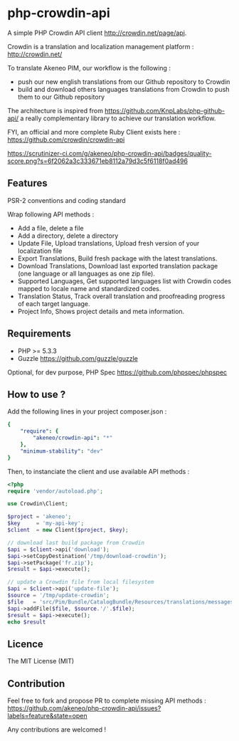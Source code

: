 php-crowdin-api
===============

A simple PHP Crowdin API client http://crowdin.net/page/api.

Crowdin is a translation and localization management platform : http://crowdin.net/

To translate Akeneo PIM, our workflow is the following :
* push our new english translations from our Github repository to Crowdin
* build and download others languages translations from Crowdin to push them to our Github repository

The architecture is inspired from https://github.com/KnpLabs/php-github-api/ a really complementary library to achieve our translation workflow.

FYI, an official and more complete Ruby Client exists here : https://github.com/crowdin/crowdin-api

https://scrutinizer-ci.com/g/akeneo/php-crowdin-api/badges/quality-score.png?s=6f2062a3c333671eb8112a79d3c5f6118f0ad496

Features
--------

PSR-2 conventions and coding standard

Wrap following API methods :
* Add a file, delete a file
* Add a directory, delete a directory
* Update File, Upload translations, Upload fresh version of your localization file
* Export Translations, Build fresh package with the latest translations.
* Download Translations, Download last exported translation package (one language or all languages as one zip file).
* Supported Languages, Get supported languages list with Crowdin codes mapped to locale name and standardized codes.
* Translation Status, Track overall translation and proofreading progress of each target language.
* Project Info, Shows project details and meta information.

Requirements
------------

* PHP >= 5.3.3
* Guzzle https://github.com/guzzle/guzzle

Optional, for dev purpose, PHP Spec https://github.com/phpspec/phpspec

How to use ?
------------

Add the following lines in your project composer.json :
```yaml
{
    "require": {
        "akeneo/crowdin-api": "*"
    },
    "minimum-stability": "dev"
}
```

Then, to instanciate the client and use available API methods :
```php
<?php
require 'vendor/autoload.php';

use Crowdin\Client;

$project = 'akeneo';
$key     = 'my-api-key';
$client  = new Client($project, $key);

// download last build package from Crowdin
$api = $client->api('download');
$api->setCopyDestination('/tmp/download-crowdin');
$api->setPackage('fr.zip');
$result = $api->execute();

// update a Crowdin file from local filesystem
$api = $client->api('update-file');
$source = '/tmp/update-crowdin';
$file   = 'src/Pim/Bundle/CatalogBundle/Resources/translations/messages.en.yml';
$api->addFile($file, $source.'/'.$file);
$result = $api->execute();
echo $result

```

Licence
-------

The MIT License (MIT)

Contribution
------------

Feel free to fork and propose PR to complete missing API methods : https://github.com/akeneo/php-crowdin-api/issues?labels=feature&state=open

Any contributions are welcomed !


